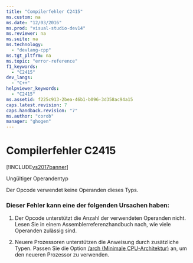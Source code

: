 ```yaml
---
title: "Compilerfehler C2415"
ms.custom: na
ms.date: "12/03/2016"
ms.prod: "visual-studio-dev14"
ms.reviewer: na
ms.suite: na
ms.technology: 
  - "devlang-cpp"
ms.tgt_pltfrm: na
ms.topic: "error-reference"
f1_keywords: 
  - "C2415"
dev_langs: 
  - "C++"
helpviewer_keywords: 
  - "C2415"
ms.assetid: f225c913-2bea-46b1-b096-3d358ac94a15
caps.latest.revision: 7
caps.handback.revision: "7"
ms.author: "corob"
manager: "ghogen"
---
```

# Compilerfehler C2415
[!INCLUDE[vs2017banner](../../assembler/inline/includes/vs2017banner.md)]

Ungültiger Operandentyp  
  
 Der Opcode verwendet keine Operanden dieses Typs.  
  
### Dieser Fehler kann eine der folgenden Ursachen haben:  
  
1.  Der Opcode unterstützt die Anzahl der verwendeten Operanden nicht.  Lesen Sie in einem Assemblerreferenzhandbuch nach, wie viele Operanden zulässig sind.  
  
2.  Neuere Prozessoren unterstützen die Anweisung durch zusätzliche Typen.  Passen Sie die Option [\/arch \(Minimale CPU\-Architektur\)](../../build/reference/arch-minimum-cpu-architecture.md) an, um den neueren Prozessor zu verwenden.